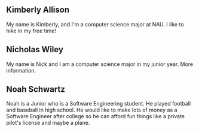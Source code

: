 



## Kimberly Allison

My name is Kimberly, and I'm a computer science major at NAU. I like to hike in my free time!

## Nicholas Wiley
My name is Nick and I am a computer science major in my junior year. More information.

## Noah Schwartz
Noah is a Junior who is a Software Engineering student. He played football and baseball in high school. He would like to make lots of money as a Software Engineer after college so he can afford fun things like a private pilot's license and maybe a plane.
